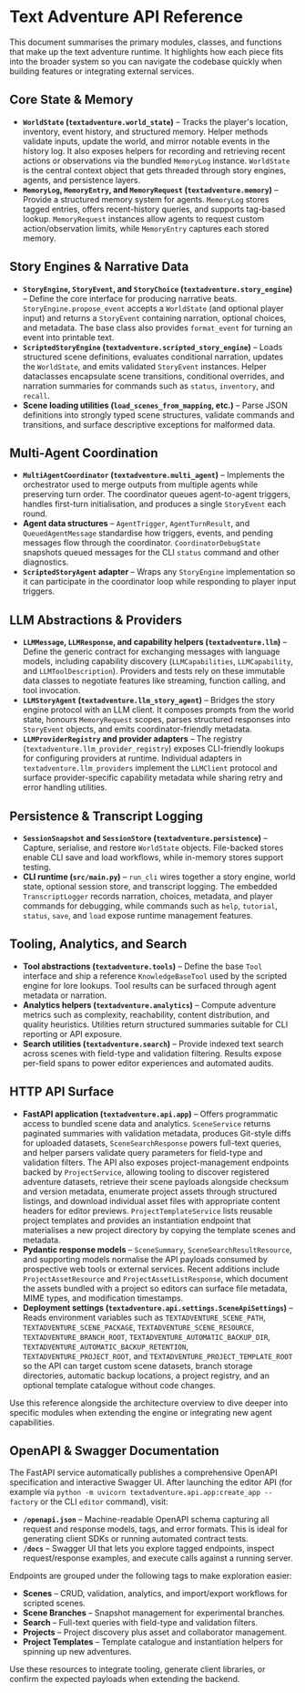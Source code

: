 # Text Adventure API Reference

This document summarises the primary modules, classes, and functions that make up the
text adventure runtime. It highlights how each piece fits into the broader system so
you can navigate the codebase quickly when building features or integrating external
services.

## Core State & Memory
- **`WorldState` (`textadventure.world_state`)** – Tracks the player's location,
  inventory, event history, and structured memory. Helper methods validate inputs,
  update the world, and mirror notable events in the history log. It also exposes
  helpers for recording and retrieving recent actions or observations via the
  bundled `MemoryLog` instance. `WorldState` is the central context object that gets
  threaded through story engines, agents, and persistence layers.
- **`MemoryLog`, `MemoryEntry`, and `MemoryRequest` (`textadventure.memory`)** –
  Provide a structured memory system for agents. `MemoryLog` stores tagged entries,
  offers recent-history queries, and supports tag-based lookup. `MemoryRequest`
  instances allow agents to request custom action/observation limits, while
  `MemoryEntry` captures each stored memory.

## Story Engines & Narrative Data
- **`StoryEngine`, `StoryEvent`, and `StoryChoice` (`textadventure.story_engine`)** –
  Define the core interface for producing narrative beats. `StoryEngine.propose_event`
  accepts a `WorldState` (and optional player input) and returns a `StoryEvent`
  containing narration, optional choices, and metadata. The base class also provides
  `format_event` for turning an event into printable text.
- **`ScriptedStoryEngine` (`textadventure.scripted_story_engine`)** – Loads structured
  scene definitions, evaluates conditional narration, updates the `WorldState`, and
  emits validated `StoryEvent` instances. Helper dataclasses encapsulate scene
  transitions, conditional overrides, and narration summaries for commands such as
  `status`, `inventory`, and `recall`.
- **Scene loading utilities (`load_scenes_from_mapping`, etc.)** – Parse JSON
  definitions into strongly typed scene structures, validate commands and transitions,
  and surface descriptive exceptions for malformed data.

## Multi-Agent Coordination
- **`MultiAgentCoordinator` (`textadventure.multi_agent`)** – Implements the
  orchestrator used to merge outputs from multiple agents while preserving turn order.
  The coordinator queues agent-to-agent triggers, handles first-turn initialisation,
  and produces a single `StoryEvent` each round.
- **Agent data structures** – `AgentTrigger`, `AgentTurnResult`, and
  `QueuedAgentMessage` standardise how triggers, events, and pending messages flow
  through the coordinator. `CoordinatorDebugState` snapshots queued messages for the
  CLI `status` command and other diagnostics.
- **`ScriptedStoryAgent` adapter** – Wraps any `StoryEngine` implementation so it can
  participate in the coordinator loop while responding to player input triggers.

## LLM Abstractions & Providers
- **`LLMMessage`, `LLMResponse`, and capability helpers (`textadventure.llm`)** –
  Define the generic contract for exchanging messages with language models,
  including capability discovery (`LLMCapabilities`, `LLMCapability`, and
  `LLMToolDescription`). Providers and tests rely on these immutable data classes to
  negotiate features like streaming, function calling, and tool invocation.
- **`LLMStoryAgent` (`textadventure.llm_story_agent`)** – Bridges the story engine
  protocol with an LLM client. It composes prompts from the world state, honours
  `MemoryRequest` scopes, parses structured responses into `StoryEvent` objects, and
  emits coordinator-friendly metadata.
- **`LLMProviderRegistry` and provider adapters** – The registry (`textadventure.llm_provider_registry`)
  exposes CLI-friendly lookups for configuring providers at runtime. Individual
  adapters in `textadventure.llm_providers` implement the `LLMClient` protocol and
  surface provider-specific capability metadata while sharing retry and error
  handling utilities.

## Persistence & Transcript Logging
- **`SessionSnapshot` and `SessionStore` (`textadventure.persistence`)** – Capture,
  serialise, and restore `WorldState` objects. File-backed stores enable CLI save and
  load workflows, while in-memory stores support testing.
- **CLI runtime (`src/main.py`)** – `run_cli` wires together a story engine,
  world state, optional session store, and transcript logging. The embedded
  `TranscriptLogger` records narration, choices, metadata, and player commands for
  debugging, while commands such as `help`, `tutorial`, `status`, `save`, and `load`
  expose runtime management features.

## Tooling, Analytics, and Search
- **Tool abstractions (`textadventure.tools`)** – Define the base `Tool` interface
  and ship a reference `KnowledgeBaseTool` used by the scripted engine for lore
  lookups. Tool results can be surfaced through agent metadata or narration.
- **Analytics helpers (`textadventure.analytics`)** – Compute adventure metrics such
  as complexity, reachability, content distribution, and quality heuristics.
  Utilities return structured summaries suitable for CLI reporting or API exposure.
- **Search utilities (`textadventure.search`)** – Provide indexed text search across
  scenes with field-type and validation filtering. Results expose per-field spans to
  power editor experiences and automated audits.

## HTTP API Surface
- **FastAPI application (`textadventure.api.app`)** – Offers programmatic access to
  bundled scene data and analytics. `SceneService` returns paginated summaries with
  validation metadata, produces Git-style diffs for uploaded datasets, `SceneSearchResponse`
  powers full-text queries, and helper parsers validate query parameters for
  field-type and validation filters. The API also exposes project-management
  endpoints backed by `ProjectService`, allowing tooling to discover registered
  adventure datasets, retrieve their scene payloads alongside checksum and
  version metadata, enumerate project assets through structured listings, and
  download individual asset files with appropriate content headers for editor
  previews.
  `ProjectTemplateService` lists reusable project templates and provides an
  instantiation endpoint that materialises a new project directory by copying the
  template scenes and metadata.
- **Pydantic response models** – `SceneSummary`, `SceneSearchResultResource`, and
  supporting models normalise the API payloads consumed by prospective web tools or
  external services. Recent additions include `ProjectAssetResource` and
  `ProjectAssetListResponse`, which document the assets bundled with a project so
  editors can surface file metadata, MIME types, and modification timestamps.
- **Deployment settings (`textadventure.api.settings.SceneApiSettings`)** – Reads
  environment variables such as `TEXTADVENTURE_SCENE_PATH`,
  `TEXTADVENTURE_SCENE_PACKAGE`, `TEXTADVENTURE_SCENE_RESOURCE`,
  `TEXTADVENTURE_BRANCH_ROOT`, `TEXTADVENTURE_AUTOMATIC_BACKUP_DIR`,
  `TEXTADVENTURE_AUTOMATIC_BACKUP_RETENTION`, `TEXTADVENTURE_PROJECT_ROOT`, and
  `TEXTADVENTURE_PROJECT_TEMPLATE_ROOT` so the API can target custom scene
  datasets, branch storage directories, automatic backup locations, a project
  registry, and an optional template catalogue without code changes.

Use this reference alongside the architecture overview to dive deeper into specific
modules when extending the engine or integrating new agent capabilities.

## OpenAPI & Swagger Documentation

The FastAPI service automatically publishes a comprehensive OpenAPI specification and
interactive Swagger UI. After launching the editor API (for example via
`python -m uvicorn textadventure.api.app:create_app --factory` or the CLI `editor`
command), visit:

- **`/openapi.json`** – Machine-readable OpenAPI schema capturing all request and
  response models, tags, and error formats. This is ideal for generating client
  SDKs or running automated contract tests.
- **`/docs`** – Swagger UI that lets you explore tagged endpoints, inspect
  request/response examples, and execute calls against a running server.

Endpoints are grouped under the following tags to make exploration easier:

- **Scenes** – CRUD, validation, analytics, and import/export workflows for scripted
  scenes.
- **Scene Branches** – Snapshot management for experimental branches.
- **Search** – Full-text queries with field-type and validation filters.
- **Projects** – Project discovery plus asset and collaborator management.
- **Project Templates** – Template catalogue and instantiation helpers for spinning
  up new adventures.

Use these resources to integrate tooling, generate client libraries, or confirm the
expected payloads when extending the backend.
